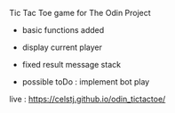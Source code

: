 Tic Tac Toe game for The Odin Project

- basic functions added
- display current player
- fixed result message stack

- possible toDo : implement bot play

live : https://celstj.github.io/odin_tictactoe/